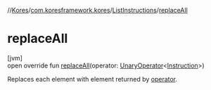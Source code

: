 //[Kores](../../../index.md)/[com.koresframework.kores](../index.md)/[ListInstructions](index.md)/[replaceAll](replace-all.md)

# replaceAll

[jvm]\
open override fun [replaceAll](replace-all.md)(operator: [UnaryOperator](https://docs.oracle.com/javase/8/docs/api/java/util/function/UnaryOperator.html)<[Instruction](../-instruction/index.md)>)

Replaces each element with element returned by [operator](replace-all.md).
